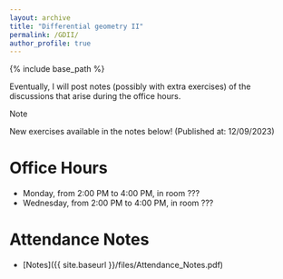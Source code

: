 ```yaml
---
layout: archive
title: "Differential geometry II"
permalink: /GDII/
author_profile: true
---
```


{% include base_path %}

Eventually, I will post notes (possibly with extra exercises) of the discussions that arise during the office hours.

> [!NOTE]
> New exercises available in the notes below! (Published at: 12/09/2023)

# Office Hours

- Monday, from 2:00 PM to 4:00 PM, in room ???
- Wednesday, from 2:00 PM to 4:00 PM, in room ???

# Attendance Notes

- [Notes]({{ site.baseurl }}/files/Attendance_Notes.pdf)
  

